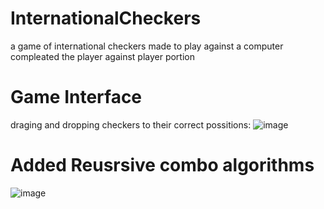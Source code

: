 # InternationalCheckers
a game of international checkers made to play against a computer
compleated the player against player portion
# Game Interface 
draging and dropping checkers to their correct possitions:
![image](https://user-images.githubusercontent.com/65250540/153081409-1bf84ca9-94a3-4d17-9361-d1ac8cb68760.png)
# Added Reusrsive combo algorithms 
![image](https://user-images.githubusercontent.com/65250540/153371157-38031106-97de-4e1a-b0dd-1d664b51e07d.png)

